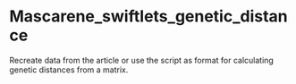 # Mascarene_swiftlets_genetic_distance

Recreate data from the article or use the script as format for calculating genetic distances from a matrix.
